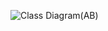 
![Class Diagram(AB)](https://github.com/user-attachments/assets/9fc81029-f89a-4e4d-bbbe-5ba05b3ddcc3)



